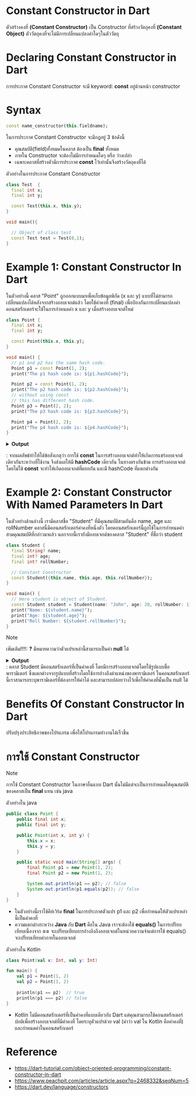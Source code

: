 # Constant Constructor in Dart
ตัวสร้างคงที่ **(Constant Constructor)** เป็น Constructor ที่สร้างวัตถุคงที่ **(Constant Object)** ตัววัตถุคงที่จะไม่มีการเปลี่ยนแปลงค่าใดๆในตัววัตถุ

# Declaring Constant Constructor in Dart
การประกาศ Constant Constructor จะมี keyword: **const** อยู่ด้านหน้า constructor
# Syntax
```dart
const name_constructor(this.fieldname);
```
ในการประกาศ Constant Constructor จะมีกฎอยู่ 3 ข้อดังนี้
- คุณสมบัติ(field)ทั้งหมดในคลาส ต้องเป็น **final** ทั้งหมด
- ภายใน Constructor จะต้องไม่มีการกำหนดใดๆ หรือ ว่างเปล่า
- เฉพาะคลาสที่สร้างตัวมีการประกาศ **const** ไว้เท่านั้นจึงสร้างวัตถุคงที่ได้

ตัวอย่างในการประกาศ Constant Constructor 
```dart
class Test  {
  final int x;
  final int y;

  const Test(this.x, this.y);
}

void main(){

  // Object of class test
  const Test test = Test(0,1);
}
```
# Example 1: Constant Constructor In Dart
ในตัวอย่างนี้ คลาส "Point" ถูกออกแบบมาเพื่อเก็บข้อมูลพิกัด (x และ y) แบบที่ไม่สามารถเปลี่ยนแปลงได้หลังจากสร้างออบเจกต์แล้ว โดยใช้ค่าคงที่ (final) เพื่อป้องกันการเปลี่ยนแปลงค่า คอนสตรักเตอร์จะใช้ในการกำหนดค่า x และ y เมื่อสร้างออบเจกต์ใหม่ 
```dart
class Point {
  final int x;
  final int y;

  const Point(this.x, this.y);
}

void main() {
  // p1 and p2 has the same hash code.
  Point p1 = const Point(1, 2);
  print("The p1 hash code is: ${p1.hashCode}");

  Point p2 = const Point(1, 2);
  print("The p2 hash code is: ${p2.hashCode}");
  // without using const
  // this has different hash code.
  Point p3 = Point(2, 2);
  print("The p3 hash code is: ${p3.hashCode}");

  Point p4 = Point(2, 2);
  print("The p4 hash code is: ${p4.hashCode}");
}
```
<details>
  <summary><strong>Output</strong></summary>
    <pre><code> 
      The p1 hash code is: 305520010
      The p2 hash code is: 30552001
      The p3 hash code is: 343990408
      The p4 hash code is: 629594949
    </code></pre>
</details>

: จากผลลัพธ์ทำให้ได้ข้อสังเกตุว่า การใช้ **const** ในการสร้างออบเจกต์ทำให้เกิดการแชร์ออบเจกต์เดียวกันระหว่างที่ใช้งาน จึงส่งผลให้มี **hashCode** เดียวกัน ในทางตรงกันข้าม การสร้างออบเจกต์โดยไม่ใช้ **const** จะทำให้เกิดออบเจกต์ที่แยกกัน และมี hashCode ที่แตกต่างกัน

# Example 2: Constant Constructor With Named Parameters In Dart
ในตัวอย่างด้านล่างนี้ เรามีคลาสชื่อ "Student" ที่มีคุณสมบัติสามอันคือ name, age และ rollNumber คลาสนี้มีคอนสตรักเตอร์ค่าคงที่หนึ่งตัว โดยคอนสตรักเตอร์นี้ถูกใช้ในการกำหนดค่าสามคุณสมบัติที่กล่าวมาแล้ว นอกจากนี้เรายังมีออบเจกต์ของคลาส "Student" ที่ชื่อว่า student
```dart
class Student {
  final String? name;
  final int? age;
  final int? rollNumber;

  // Constant Constructor
  const Student({this.name, this.age, this.rollNumber});
}

void main() {
  // Here student is object of Student.
  const Student student = Student(name: "John", age: 20, rollNumber: 1);
  print("Name: ${student.name}");
  print("Age: ${student.age}");
  print("Roll Number: ${student.rollNumber}");
}
```
>[!NOTE]
> เพิ่มเติม!!!!: **?** มีหมายความว่าตัวแปรเหล่านี้สามารถเป็นค่า **null** ได้


<details>
  <summary><strong>Output</strong></summary>
  <pre><code> 
    Name: John
    Age: 20
    Roll Number: 1
  </code></pre>
</details>
: คลาส Student มีคอนสตรักเตอร์ที่เป็นค่าคงที่ โดยมีการสร้างออบเจกต์โดยใช้รูปแบบชื่อพารามิเตอร์ ซึ่งแตกต่างจากรูปแบบที่สร้างโดยใช้การอ้างถึงตำแหน่งของพารามิเตอร์ ในคอนสตรักเตอร์นี้เราสามารถระบุพารามิเตอร์ที่ต้องการให้ค่าได้ และสามารถปล่อยว่างไว้เพื่อให้ค่าคงที่นั้นเป็น null ได้

# Benefits Of Constant Constructor In Dart
ปรับปรุงประสิทธิภาพของโปรแกรม เพื่อให้โปรแกรมทำงานได้เร็วขึ้น

# การใช้ Constant Constructor
>[!NOTE]
> การใช้ Constant Constructor ในภาษาอื่นแบบ Dart นั้นไม่มีแต่จะเป็นการกำหนดให้คุณสมบัติของคลาสเป็น **final** แทน เช่น java

ตัวอย่างใน java
```Java
public class Point {
    public final int x;
    public final int y;

    public Point(int x, int y) {
        this.x = x;
        this.y = y;
    }

    public static void main(String[] args) {
        final Point p1 = new Point(1, 2);
        final Point p2 = new Point(1, 2);

        System.out.println(p1 == p2); // false
        System.out.println(p1.equals(p2)); // false
    }
}
```
- ในตัวอย่างนี้เราใช้คีย์เวิร์ด **final** ในการประกาศตัวแปร p1 และ p2 เพื่อกำหนดให้ตัวแปรเหล่านี้เป็นค่าคงที่
- ความแตกต่างระหว่าง **Java** กับ **Dart** คือใน Java เราจะต้องใช้ **equals()** ในการเปรียบเทียบเนื่องจาก **==** จะเปรียบเทียบการอ้างอิงถึงออบเจกต์ในหน่วยความจำแต่การใช้ equals() จะเปรียบเทียบค่าภายในออบเจกต์

ตัวอย่างใน Kotlin
```Kotlin
class Point(val x: Int, val y: Int)

fun main() {
    val p1 = Point(1, 2)
    val p2 = Point(1, 2)
    
    println(p1 == p2)  // true
    println(p1 === p2) // false
}
```
- Kotlin ไม่มีคอนสตรักเตอร์ที่เป็นค่าคงที่แบบเดียวกับ Dart แต่คุณสามารถใช้คอนสตรักเตอร์ปกติเพื่อสร้างออบเจกต์ที่มีค่าคงที่ โดยระบุตัวแปรด้วย val (คำว่า val ใน Kotlin คือค่าคงที่) และกำหนดค่าในคอนสตรักเตอร์



# Reference
- https://dart-tutorial.com/object-oriented-programming/constant-constructor-in-dart
- https://www.peachpit.com/articles/article.aspx?p=2468332&seqNum=5
- https://dart.dev/language/constructors
